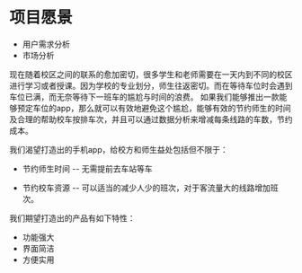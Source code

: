 # 项目愿景

- 用户需求分析
- 市场分析

现在随着校区之间的联系的愈加密切，很多学生和老师需要在一天内到不同的校区进行学习或者授课。因为学校的专业划分，师生往返密切。而在等待车位时会遇到车位已满，而无奈等待下一班车的尴尬与时间的浪费。
如果我们能够推出一款能够预定车位的app，那么就可以有效地避免这个尴尬，能够有效的节约师生的时间及合理的帮助校车按排车次，并且可以通过数据分析来增减每条线路的车数，节约成本。


我们渴望打造出的手机app，给校方和师生益处包括但不限于：

* 节约师生时间
 -- 无需提前去车站等车

* 节约校车资源
 -- 可以适当的减少人少的班次，对于客流量大的线路增加班次。
 
我们期望打造出的产品有如下特性：

* 功能强大
* 界面简洁
* 方便实用


